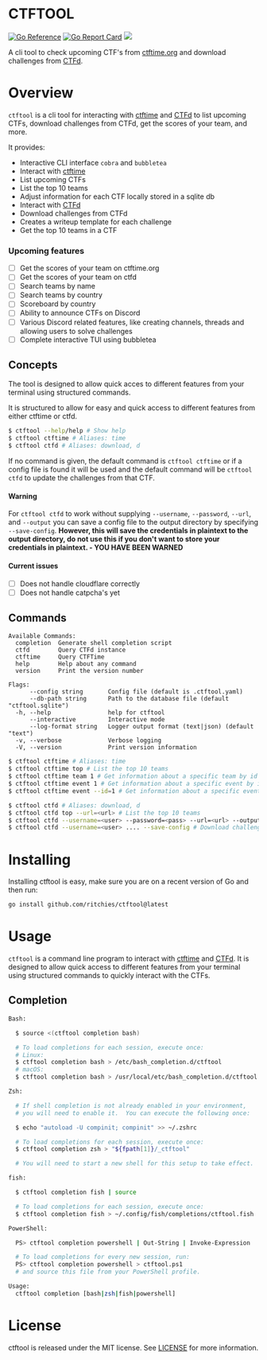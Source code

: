 # CTFTOOL

[![Go Reference](https://pkg.go.dev/badge/github.com/ritchies/ctftool.svg)](https://pkg.go.dev/github.com/ritchies/ctftool)
[![Go Report Card](https://goreportcard.com/badge/github.com/ritchies/ctftool)](https://goreportcard.com/report/github.com/ritchies/ctftool)
[![](https://img.shields.io/github/workflow/status/ritchies/ctftool/Tests?longCache=tru&label=Tests&logo=github%20actions&logoColor=fff)](https://github.com/ritchies/ctftool/actions?query=workflow%3ATests)

A cli tool to check upcoming CTF's from [ctftime.org](https://ctftime.org) and download challenges from [CTFd](https://ctfd.io).

# Overview

`ctftool` is a cli tool for interacting with [ctftime](https://ctftime.org) and [CTFd](https://ctfd.io) to list upcoming CTFs, download challenges from CTFd, get the scores of your team, and more.

It provides:

- Interactive CLI interface `cobra` and `bubbletea`
- Interact with [ctftime](https://ctftime.org)
- List upcoming CTFs
- List the top 10 teams
- Adjust information for each CTF locally stored in a sqlite db
- Interact with [CTFd](https://ctfd.io)
- Download challenges from CTFd
- Creates a writeup template for each challenge
- Get the top 10 teams in a CTF

### Upcoming features

- [ ] Get the scores of your team on ctftime.org
- [ ] Get the scores of your team on ctfd
- [ ] Search teams by name
- [ ] Search teams by country
- [ ] Scoreboard by country
- [ ] Ability to announce CTFs on Discord
- [ ] Various Discord related features, like creating channels, threads and allowing users to solve challenges
- [ ] Complete interactive TUI using bubbletea

## Concepts

The tool is designed to allow quick acces to different features from your terminal using structured commands.

It is structured to allow for easy and quick access to different features from either ctftime or ctfd.

```bash
$ ctftool --help/help # Show help
$ ctftool ctftime # Aliases: time
$ ctftool ctfd # Aliases: download, d
```

If no command is given, the default command is `ctftool ctftime` or if a config file is found it will be used and the default command will be `ctftool ctfd` to update the challenges from that CTF.

#### Warning

For `ctftool ctfd` to work without supplying `--username`, `--password`, `--url`, and `--output` you can save a config file to the output directory by specifying `--save-config`. **However, this will save the credentials in plaintext to the output directory, do not use this if you don't want to store your credentials in plaintext. - YOU HAVE BEEN WARNED**

#### Current issues

- [ ] Does not handle cloudflare correctly
- [ ] Does not handle catpcha's yet

## Commands

```plain
Available Commands:
  completion  Generate shell completion script
  ctfd        Query CTFd instance
  ctftime     Query CTFTime
  help        Help about any command
  version     Print the version number

Flags:
      --config string       Config file (default is .ctftool.yaml)
      --db-path string      Path to the database file (default "ctftool.sqlite")
  -h, --help                help for ctftool
      --interactive         Interactive mode
      --log-format string   Logger output format (text|json) (default "text")
  -v, --verbose             Verbose logging
  -V, --version             Print version information
```

```bash
$ ctftool ctftime # Aliases: time
$ ctftool ctftime top # List the top 10 teams
$ ctftool ctftime team 1 # Get information about a specific team by id
$ ctftool ctftime event 1 # Get information about a specific event by id
$ ctftool ctftime event --id=1 # Get information about a specific event

$ ctftool ctfd # Aliases: download, d
$ ctftool ctfd top --url=<url> # List the top 10 teams
$ ctftool ctfd --username=<user> --password=<pass> --url=<url> --output=<output> # Download challenges from CTFd
$ ctftool ctfd --username=<user> .... --save-config # Download challenges from CTFd and save config file
```

# Installing

Installing ctftool is easy, make sure you are on a recent version of Go and then run:

```bash
go install github.com/ritchies/ctftool@latest
```

# Usage

`ctftool` is a command line program to interact with [ctftime](https://ctftime.org) and [CTFd](https://ctfd.io). It is designed to allow quick access to different features from your terminal using structured commands to quickly interact with the CTFs.

## Completion

```bash
Bash:

  $ source <(ctftool completion bash)

  # To load completions for each session, execute once:
  # Linux:
  $ ctftool completion bash > /etc/bash_completion.d/ctftool
  # macOS:
  $ ctftool completion bash > /usr/local/etc/bash_completion.d/ctftool

Zsh:

  # If shell completion is not already enabled in your environment,
  # you will need to enable it.  You can execute the following once:

  $ echo "autoload -U compinit; compinit" >> ~/.zshrc

  # To load completions for each session, execute once:
  $ ctftool completion zsh > "${fpath[1]}/_ctftool"

  # You will need to start a new shell for this setup to take effect.

fish:

  $ ctftool completion fish | source

  # To load completions for each session, execute once:
  $ ctftool completion fish > ~/.config/fish/completions/ctftool.fish

PowerShell:

  PS> ctftool completion powershell | Out-String | Invoke-Expression

  # To load completions for every new session, run:
  PS> ctftool completion powershell > ctftool.ps1
  # and source this file from your PowerShell profile.

Usage:
  ctftool completion [bash|zsh|fish|powershell]
```

# License

ctftool is released under the MIT license. See [LICENSE](https://github.com/ritchies/ctftool/blob/master/LICENSE) for more information.
